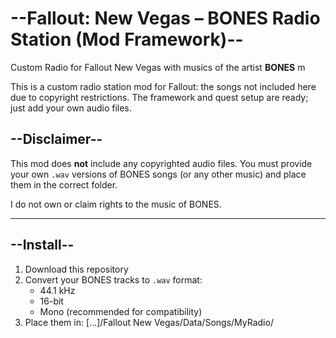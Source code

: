 # --Fallout: New Vegas – BONES Radio Station (Mod Framework)--

Custom Radio for Fallout New Vegas with musics of the artist  **BONES** m

This is a custom radio station mod for Fallout:  the songs not included here due to copyright restrictions. The framework and quest setup are ready; just add your own audio files.

## --Disclaimer--

This mod does **not** include any copyrighted audio files. You must provide your own `.wav` versions of BONES songs (or any other music) and place them in the correct folder.

I do not own or claim rights to the music of BONES.

---

##  --Install--

1. Download this repository
2. Convert your BONES tracks to `.wav` format:
   - 44.1 kHz
   - 16-bit
   - Mono (recommended for compatibility)
3. Place them in: [...]/Fallout New Vegas/Data/Songs/MyRadio/

